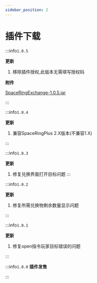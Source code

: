 ```yaml
---
sidebar_position: 2
---
```


# 插件下载

:::info`1.0.5`

**更新**

1. 移除插件授权,此版本无需填写授权码

**附件**

[SpaceRingExchange-1.0.5.jar](https://www.goodmc.cn/plugin/SpaceRingExchange/SpaceRingExchange-1.0.5.jar)

:::


:::info`1.0.4`

**更新**

1. 兼容SpaceRingPlus 2.X版本(不兼容1.X)

:::

:::info`1.0.3`

**更新**

1. 修复兑换界面打开目标问题
:::

:::info`1.0.2`

**更新**

1. 修复所需兑换物剩余数量显示问题

:::

:::info`1.0.1`

**更新**

1. 修复open指令玩家目标错误的问题

:::

:::info`1.0.0`
**插件发售**

:::
